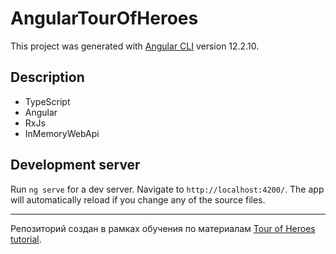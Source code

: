 # AngularTourOfHeroes

This project was generated with [Angular CLI](https://github.com/angular/angular-cli) version 12.2.10.

## Description

* TypeScript
* Angular
* RxJs
* InMemoryWebApi

## Development server

Run `ng serve` for a dev server. Navigate to `http://localhost:4200/`. The app will automatically reload if you change any of the source files.

---

Репозиторий создан в рамках обучения по материалам [Tour of Heroes tutorial](https://angular.io/tutorial).
